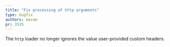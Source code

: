 ```yaml
---
title: "Fix processing of http arguments"
type: bugfix
authors: mavam
pr: 3535
---
```


The `http` loader no longer ignores the value user-provided custom headers.
